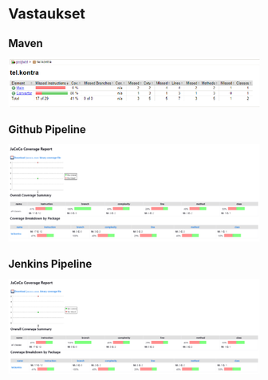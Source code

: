 # Vastaukset

## Maven

![alt text](image-1.png)

## Github Pipeline

![alt text](image.png)

## Jenkins Pipeline

![alt text](image-2.png)
